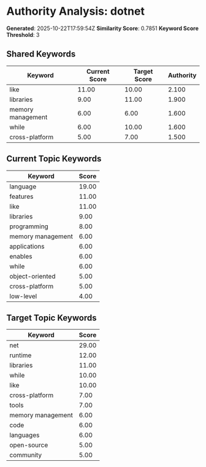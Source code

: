 # Authority Analysis: dotnet

**Generated**: 2025-10-22T17:59:54Z
**Similarity Score**: 0.7851
**Keyword Score Threshold**: 3

## Shared Keywords

| Keyword | Current Score | Target Score | Authority |
|---------|---------------|--------------|-----------|
| like | 11.00 | 10.00 | 2.100 |
| libraries | 9.00 | 11.00 | 1.900 |
| memory management | 6.00 | 6.00 | 1.600 |
| while | 6.00 | 10.00 | 1.600 |
| cross-platform | 5.00 | 7.00 | 1.500 |

## Current Topic Keywords

| Keyword | Score |
|---------|-------|
| language | 19.00 |
| features | 11.00 |
| like | 11.00 |
| libraries | 9.00 |
| programming | 8.00 |
| memory management | 6.00 |
| applications | 6.00 |
| enables | 6.00 |
| while | 6.00 |
| object-oriented | 5.00 |
| cross-platform | 5.00 |
| low-level | 4.00 |

## Target Topic Keywords

| Keyword | Score |
|---------|-------|
| net | 29.00 |
| runtime | 12.00 |
| libraries | 11.00 |
| while | 10.00 |
| like | 10.00 |
| cross-platform | 7.00 |
| tools | 7.00 |
| memory management | 6.00 |
| code | 6.00 |
| languages | 6.00 |
| open-source | 5.00 |
| community | 5.00 |

